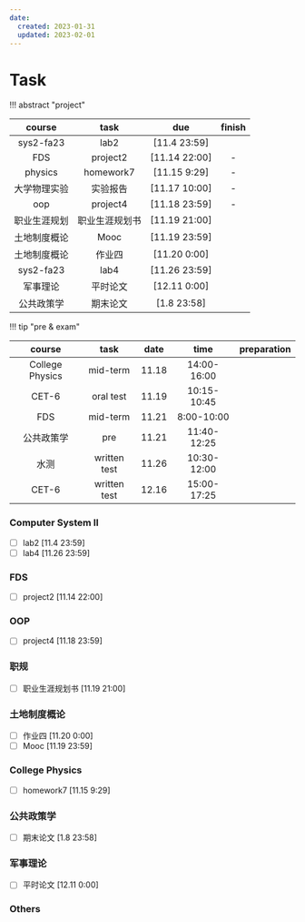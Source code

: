```yaml
---
date:
  created: 2023-01-31 
  updated: 2023-02-01
---
```

# Task

!!! abstract "project"

|    course    |      task      |      due      | finish |
| :----------: | :------------: | :-----------: | :----: |
|  sys2-fa23  |      lab2      | [11.4 23:59] |        |
|     FDS     |    project2    | [11.14 22:00] |   -   |
|   physics   |   homework7   | [11.15 9:29] |   -   |
|     大学物理实验     |    实验报告    | [11.17 10:00] |   -   |
|     oop     |    project4    | [11.18 23:59] |   -   |
| 职业生涯规划 | 职业生涯规划书 | [11.19 21:00] |        |
| 土地制度概论 |      Mooc      | [11.19 23:59] |        |
| 土地制度概论 |     作业四     | [11.20 0:00] |        |
|  sys2-fa23  |      lab4      | [11.26 23:59] |        |
|   军事理论   |    平时论文    | [12.11 0:00] |        |
|  公共政策学  |    期末论文    |  [1.8 23:58]  |        |

!!! tip "pre & exam"

|     course     |     task     | date |    time    | preparation |
| :-------------: | :----------: | :---: | :---------: | :---------: |
| College Physics |   mid-term   | 11.18 | 14:00-16:00 |            |
|      CET-6      |  oral test  | 11.19 | 10:15-10:45 |            |
|       FDS       |   mid-term   | 11.21 | 8:00-10:00 |            |
|   公共政策学   |     pre     | 11.21 | 11:40-12:25 |            |
|      水测      | written test | 11.26 | 10:30-12:00 |            |
|      CET-6      | written test | 12.16 | 15:00-17:25 |            |

### Computer System Ⅱ

- [ ] lab2 [11.4 23:59]
- [ ] lab4 [11.26 23:59]

### FDS

- [ ] project2  [11.14 22:00]

### OOP

- [ ] project4 [11.18 23:59]

### 职规

- [ ] 职业生涯规划书 [11.19 21:00]

### 土地制度概论

- [ ] 作业四 [11.20 0:00]
- [ ] Mooc [11.19 23:59]

### College Physics

- [ ] homework7 [11.15 9:29]

### 公共政策学

- [ ] 期末论文 [1.8 23:58]

### 军事理论

- [ ] 平时论文 [12.11 0:00]

### Others
